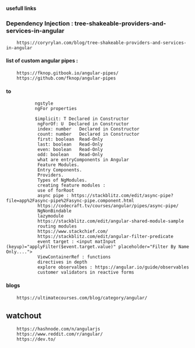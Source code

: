 #### usefull links 

### Dependency Injection : tree-shakeable-providers-and-services-in-angular

        https://coryrylan.com/blog/tree-shakeable-providers-and-services-in-angular
        
#### list of custom angular pipes : 
        
        https://fknop.gitbook.io/angular-pipes/
        https://github.com/fknop/angular-pipes


#### to
        
               ngstyle
               ngFor properties
               
               $implicit: T	Declared in Constructor
                ngForOf: U	Declared in Constructor
                index: number	Declared in Constructor
                count: number	Declared in Constructor
                first: boolean	Read-Only
                last: boolean	Read-Only
                even: boolean	Read-Only
                odd: boolean	Read-Only
                what are entryComponents in Angular
                Feature Modules.
                Entry Components.
                Providers.
                Types of NgModules.
                creating feature modules : 
                use of forRoot
                async pipe : https://stackblitz.com/edit/async-pipe?file=app%2Fasync-pipe%2Fasync-pipe.component.html
                https://codecraft.tv/courses/angular/pipes/async-pipe/
                NgNonBindable
                lazymodule
                https://stackblitz.com/edit/angular-shared-module-sample
                routing modules
                https://www.stackchief.com/
                https://stackblitz.com/edit/angular-filter-predicate  
                event target : <input matInput (keyup)="applyFilter($event.target.value)" placeholder="Filter By Name Only....">
                ViewContainerRef : functions 
                directives in depth
                explore observalbes : https://angular.io/guide/observables
                customer validators in reactive forms

#### blogs

        https://ultimatecourses.com/blog/category/angular/

## watchout 

        https://hashnode.com/n/angularjs
        https://www.reddit.com/r/angular/
        https://dev.to/
